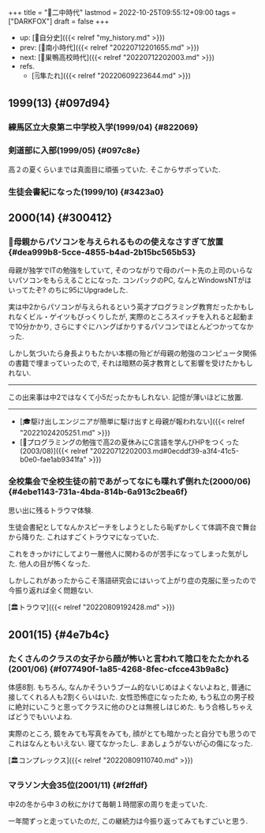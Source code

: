 +++
title = "🦊二中時代"
lastmod = 2022-10-25T09:55:12+09:00
tags = ["DARKFOX"]
draft = false
+++

-   up: [🦊自分史]({{< relref "my_history.md" >}})
-   prev: [🦊南小時代]({{< relref "20220712201655.md" >}})
-   next: [🦊巣鴨高校時代]({{< relref "20220712202003.md" >}})
-   refs.
    -   [🗒隼たれ]({{< relref "20220609223644.md" >}})


## 1999(13) {#097d94}


### 練馬区立大泉第ニ中学校入学(1999/04) {#822069}


### 剣道部に入部(1999/05) {#097c8e}

高２の夏くらいまでは真面目に頑張っていた. そこからサボっていた.


### 生徒会書紀になった(1999/10) {#3423a0}


## 2000(14) {#300412}


### 🔵母親からパソコンを与えられるものの使えなさすぎて放置 {#dea999b8-5cce-4855-b4ad-2b15bc565b53}

母親が独学でITの勉強をしていて, そのつながりで母のパート先の上司のいらないパソコンをもらえることになった. コンパックのPC, なんとWindowsNTがはいってたぞ? のちに95にUpgradeした.

実は中2からパソコンが与えられるという英才プログラミング教育だったかもしれなくビル・ゲイツもびっくりしたが, 実際のところスイッチを入れると起動まで10分かかり, さらにすぐにハングばかりするパソコンでほとんどつかってなかった.

しかし気づいたら身長よりもたかい本棚の殆どが母親の勉強のコンピュータ関係の書籍で埋まっていったので, それは暗黙の英才教育として影響を受けたかもしれない.

---

この出来事は中2ではなくて小5だったかもしれない. 記憶が薄いほどに放置.

---

-   [🎓駆け出しエンジニアが簡単に駆け出すと母親が報われない]({{< relref "20221024205251.md" >}})
-   [🔵プログラミングの勉強で高2の夏休みにC言語を学んびHPをつくった(2003/08)]({{< relref "20220712202003.md#0ecddf39-a3f4-41c5-b0e0-fae1ab9341fa" >}})


### 全校集会で全校生徒の前であがってなにも喋れず倒れた(2000/06) {#4ebe1143-731a-4bda-814b-6a913c2bea6f}

思い出に残るトラウマ体験.

生徒会書紀としてなんかスピーチをしようとしたら恥ずかしくて体調不良で舞台から降りた. これはすごくトラウマになっていた.

これをきっかけにしてより一層他人に関わるのが苦手になってしまった気がした. 他人の目が怖くなった.

しかしこれがあったからこそ落語研究会にはいって上がり症の克服に至ったので今振り返れば全く問題ない.

[🏛トラウマ]({{< relref "20220809192428.md" >}})


## 2001(15) {#4e7b4c}


### たくさんのクラスの女子から顔が怖いと言われて陰口をたたかれる(2001/06) {#f077490f-1a85-4268-8fec-cfcce43b9a8c}

体感8割. もちろん, なんかそういうブーム的ないじめはよくないよねと, 普通に接してくれる人も2割くらいはいた. 女性恐怖症になったため, もう私立の男子校に絶対にいこうと思ってクラスに他のひとは無視しはじめた. もう合格しちゃえばどうでもいいよね.

実際のところ, 鏡をみても写真をみても, 顔がとても暗かったと自分でも思うのでこれはなんともいえない. 寝てなかったし. まあしょうがないが心の傷になった.

[🏛コンプレックス]({{< relref "20220809110740.md" >}})


### マラソン大会35位(2001/11) {#f2ffdf}

中2の冬から中３の秋にかけて毎朝１時間家の周りを走っていた.

一年間ずっと走っていたのだ, この継続力は今振り返ってみてもすごいと思う.
